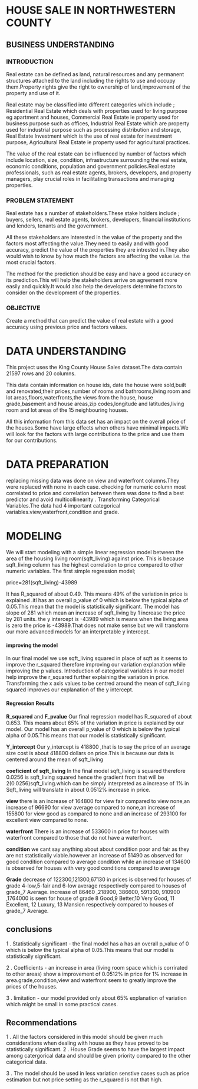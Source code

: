 # HOUSE SALE IN NORTHWESTERN COUNTY

## BUSINESS UNDERSTANDING

### INTRODUCTION
Real estate can be defined as land, natural resources and any permanent structures attached to the land including the rights to use and occupy them.Property rights give the right to ownership of land,improvement of the property and use of it.

Real estate may be classified into different categories which include ; Residential Real Estate which deals with properties used for living purpose eg apartment and houses, Commercial Real Estate ie property used for business purpose such as offices, Industrial Real Estate which are property used for industrial purpose such as processing distribution and storage, Real Estate Investment which is the use of real estate for investment purpose, Agricultural Real Estate ie property used for agricultural practices.

The value of the real estate can be influenced by number of factors which include location, size, condition, infrastructure surrounding the real estate, economic conditions, population and government policies.Real estate professionals, such as real estate agents, brokers, developers, and property managers, play crucial roles in facilitating transactions and managing properties.

### PROBLEM STATEMENT

Real estate has a number of stakeholders.These stake holders include ; buyers, sellers, real estate agents, brokers, developers, financial  institutions and lenders, tenants and the government.

All these stakeholders are interested in the value of the property and the factors most affecting the value.They need to easily and with good accuracy, predict the value of the properties they are intrested in.They also would wish to know by how much the factors are affecting the value i.e. the most crucial factors.

The method for the prediction should be easy and have a good accuracy on its prediction.This will help the stakeholders arrive on agreement more easily and quickly.It would also help the developers determine factors to consider on the development of the properties.

### OBJECTIVE

Create a method that can predict the value of real estate with a good accuracy using previous price and factors values.

# DATA UNDERSTANDING
This project uses the King County House Sales dataset.The data contain 21597 rows and 20 columns.

This data contain information on house ids, date the house were sold,built and renovated,their prices,number of rooms and bathrooms,living room and lot areas,floors,waterfronts,the views from the house, house grade,basement and house areas,zip codes,longitude and latitudes,living room and lot areas of the 15 neighbouring houses.

All this information from this data set has an impact on the overall price of the houses.Some have large effects when others have minimal impacts.We will look for the factors with large contributions to the price and use them for our contributions.

# DATA PREPARATION

replacing missing data was done on view and waterfront columns.They were replaced with none in each case.
checking for numeric column most correlated to price and correlation between them was done to find a best predictor and avoid multicollinearity .
Transforming Categorical Variables.The data had 4 important categorical variables.view,waterfront,condition and grade.


# MODELING
We will start modeling with a simple linear regression model between the area of the housing living room(sqft_living) against price.
This is because sqft_living column has the highest correlation to price compared to other numeric variables.
The first simple regression model;

price=281(sqft_living)-43989


It has R_squared of about 0.49. This means 49% of the variation in price is explained .itl has an overall p_value of 0 which is below the typical alpha of 0.05.This mean that the model is statistically significant.
The model has slope of 281 which mean an increase of sqft_living by 1 increase the price by 281 units.
the y intercept is -43989 which is means when the living area is zero the price is -43989.That does not make sense but we will transform our more advanced models for an interpretable y intercept.

#### improving the model

In our final model we use  sqft_living squared in place of sqft as it seems to improve the r_squared therefore improving our variation explanation while improving the p values.
Introduction of categorical variables in our model help improve the r_squared further explaining the variation in price.
Transforming the x axis values to be centred around the mean of sqft_living squared improves our explanation of the y intercept.

#### Regression Results
**R_squared** and **F_pvalue**
Our final regression model has R_squared of about 0.653. This means about 65% of the variation in price is explained by our model. Our model has an overall p_value of 0 which is below the typical alpha of 0.05.This means that our model is statistically significant.

**Y_intercept**
Our y_intercept is 418800 ,that is to say the price of an average size cost is about 418800 dollars on price.This is because our data is centered around the mean of sqft_living

**coeficient of sqft_living**
In the final model sqft_living is squared therefore 0.0256 is sqft_living squared hence the gradient from that will be 2(0.0256)sqft_living.which can be simply interpreted as a increase of 1% in Sqft_living will translate in about 0.0512% increase in price.

**view**
there is an increase of 164800 for view fair compared to view none,an increase of 96690 for view average compared to none,an increase of 155800 for view good as compared to none and an increase of 293100 for excellent view compared to none.

**waterfront**
There is an increase of 533600 in price for houses with waterfront compared to those that do not have a waterfront.

**condition**
we cant say anything about about condition poor and fair as they are not statistically viable.however an increase of 51490 as observed for good condition compared to average condition while an increase of 134600 is observed for houses with very good conditions compared to average

**Grade**
decrease of 122300,121300,67130 in prices is observed for houses of grade 4-low,5-fair and 6-low average respectively compared to houses of grade_7 Average. increase of 86460 ,218900, 386600, 591300, 910900 ,1764000 is seen for house of grade 8 Good,9 Better,10 Very Good, 11 Excellent, 12 Luxury, 13 Mansion respectively compared to houses of grade_7 Average.


## conclusions
1 . Statistically significant - the final model has a has an overall p_value of 0 which is below the typical alpha of 0.05.This means that our model is statistically significant.

2 . Coefficients - an increase in area (living room space which is corrirated to other areas) show a improvement of 0.0512% in price for 1% increase in area.grade,condition,view and waterfront seem to greatly improve the prices of the houses.

3 . limitation - our model provided only about 65% explanation of variation which might be small in some practical cases.

## Recommendations

1 . All the factors considered in this model should be given much considerations when dealing with house as they have proved to be statistically significant.
2 . House Grade seems to have the largest impact among catergorical data and should be given priority compared to the other categorical data.

3 . The model should be used in less variation senstive cases such as price estimation but not price setting as the r_squared is not that high.


